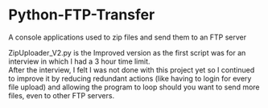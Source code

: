# Python-FTP-Transfer
 A console applications used to zip files and send them to an FTP server


ZipUploader_V2.py is the Improved version as the first script was for an interview in which I had a 3 hour time limit.  
After the interview, I felt I was not done with this project yet so I continued to improve it by reducing redundant actions (like having to login for every file upload) and allowing the program to loop should you want to send more files, even to other FTP servers.
